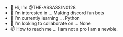 - 👋 Hi, I’m @THE-ASSASSIN0128
- 👀 I’m interested in ... Making discord fun bots
- 🌱 I’m currently learning ... Python
- 💞️ I’m looking to collaborate on ... None
- 📫 How to reach me ... I am not a pro I am a newbie.

<!---
THE-ASSASSIN0128/THE-ASSASSIN0128 is a ✨ special ✨ repository because its `README.md` (this file) appears on your GitHub profile.
You can click the Preview link to take a look at your changes.
--->
